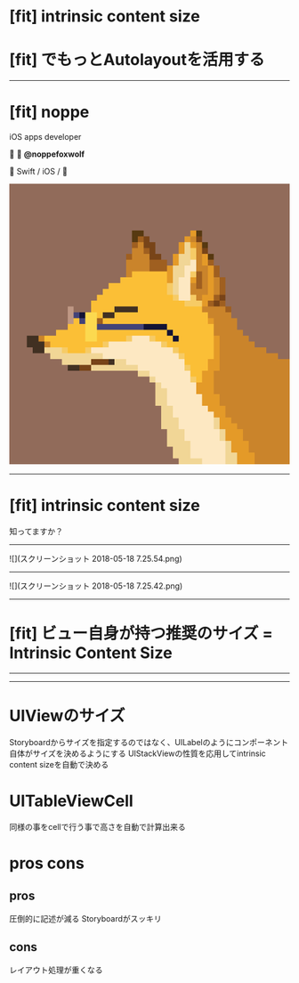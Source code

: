 # [fit] intrinsic content size
# [fit] でもっとAutolayoutを活用する

---

# [fit] noppe

iOS apps developer

🦉 🐙 **@noppefoxwolf**

💖 Swift / iOS / 🦊

![right](IMG_0726.PNG)

---

# [fit] intrinsic content size
知ってますか？

---

![](スクリーンショット 2018-05-18 7.25.54.png)

---

![](スクリーンショット 2018-05-18 7.25.42.png)

---

# [fit] ビュー自身が持つ推奨のサイズ = Intrinsic Content Size

---



---

# UIViewのサイズ
Storyboardからサイズを指定するのではなく、UILabelのようにコンポーネント自体がサイズを決めるようにする
UIStackViewの性質を応用してintrinsic content sizeを自動で決める

# UITableViewCell
同様の事をcellで行う事で高さを自動で計算出来る

# pros cons

## pros
圧倒的に記述が減る
Storyboardがスッキリ

## cons
レイアウト処理が重くなる